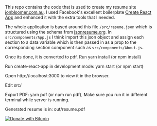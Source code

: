 This repo contains the code that is used to create my resume site [jonbloomer.com.au](http://jonbloomer.com.au).  I used Facebook's excellent boilerplate [Create React App](https://github.com/facebookincubator/create-react-app) and enhanced it with the extra tools that I needed.

The whole application is based around this file `/src/resume.json` which is structured using the schema from [jsonresume.org](https://jsonresume.org/schema/). In `src/components/App.js` I think import this json object and assign each section to a data variable which is then passed in as a prop to the corresponding section component such as `src/components/About.js`.

Once its done, it is converted to pdf.
Run yarn install (or npm install)

Run create-react-app in development mode: yarn start (or npm start)

Open http://localhost:3000 to view it in the browser.

Edit src/

Export PDF: yarn pdf (or npm run pdf), Make sure you run it in different terminal while server is running.

Generated resume is in: out/resume.pdf

[![Donate with Bitcoin](https://en.cryptobadges.io/badge/big/15H4Wbpmqa6rp8wLRP2atWVhfemUhKjHbn)](https://en.cryptobadges.io/donate/15H4Wbpmqa6rp8wLRP2atWVhfemUhKjHbn)
